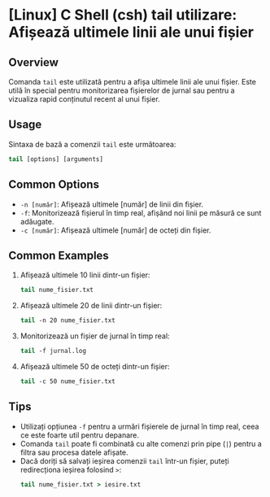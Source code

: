 # [Linux] C Shell (csh) tail utilizare: Afișează ultimele linii ale unui fișier

## Overview
Comanda `tail` este utilizată pentru a afișa ultimele linii ale unui fișier. Este utilă în special pentru monitorizarea fișierelor de jurnal sau pentru a vizualiza rapid conținutul recent al unui fișier.

## Usage
Sintaxa de bază a comenzii `tail` este următoarea:

```csh
tail [options] [arguments]
```

## Common Options
- `-n [număr]`: Afișează ultimele [număr] de linii din fișier.
- `-f`: Monitorizează fișierul în timp real, afișând noi linii pe măsură ce sunt adăugate.
- `-c [număr]`: Afișează ultimele [număr] de octeți din fișier.

## Common Examples
1. Afișează ultimele 10 linii dintr-un fișier:
   ```csh
   tail nume_fisier.txt
   ```

2. Afișează ultimele 20 de linii dintr-un fișier:
   ```csh
   tail -n 20 nume_fisier.txt
   ```

3. Monitorizează un fișier de jurnal în timp real:
   ```csh
   tail -f jurnal.log
   ```

4. Afișează ultimele 50 de octeți dintr-un fișier:
   ```csh
   tail -c 50 nume_fisier.txt
   ```

## Tips
- Utilizați opțiunea `-f` pentru a urmări fișierele de jurnal în timp real, ceea ce este foarte util pentru depanare.
- Comanda `tail` poate fi combinată cu alte comenzi prin pipe (`|`) pentru a filtra sau procesa datele afișate.
- Dacă doriți să salvați ieșirea comenzii `tail` într-un fișier, puteți redirecționa ieșirea folosind `>`:
  ```csh
  tail nume_fisier.txt > iesire.txt
  ```